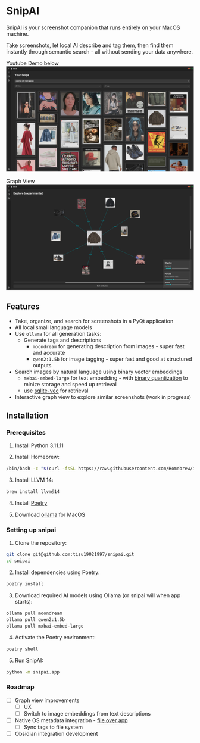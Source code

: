 # SnipAI

SnipAI is your screenshot companion that runs entirely on your MacOS machine.

Take screenshots, let local AI describe and tag them, then find them instantly through semantic search - all without sending your data anywhere.

Youtube Demo below
[![Demo Video](/assets/screenshot.png)](https://www.youtube.com/watch?v=ftmSr9TE6wA)

Graph View
![Graph View](/assets/screenshot-graph.png)

## Features

- Take, organize, and search for screenshots in a PyQt application
- All local small language models
- Use `ollama` for all generation tasks:
  - Generate tags and descriptions
    - `moondream` for generating description from images - super fast and accurate
    - `qwen2:1.5b` for image tagging - super fast and good at structured outputs
- Search images by natural language using binary vector embeddings
  - `mxbai-embed-large` for text embedding - with [binary quantization](https://www.mixedbread.ai/blog/binary-mrl) to minize storage and speed up retrieval
  - use [sqlite-vec](https://github.com/asg017/sqlite-vec) for retrieval
- Interactive graph view to explore similar screenshots (work in progress)

## Installation

### Prerequisites

1. Install Python 3.11.11

2. Install Homebrew:

```bash
/bin/bash -c "$(curl -fsSL https://raw.githubusercontent.com/Homebrew/install/HEAD/install.sh)"
```

3. Install LLVM 14:

```bash
brew install llvm@14
```

4. Install [Poetry](https://python-poetry.org/docs/)

5. Download [ollama](https://ollama.com/download) for MacOS

### Setting up snipai

1. Clone the repository:

```bash
git clone git@github.com:tisu19021997/snipai.git
cd snipai
```

2. Install dependencies using Poetry:

```bash
poetry install
```

3. Download required AI models using Ollama (or snipai will when app starts):

```bash
ollama pull moondream
ollama pull qwen2:1.5b
ollama pull mxbai-embed-large
```

4. Activate the Poetry environment:

```bash
poetry shell
```

5. Run SnipAI:

```bash
python -m snipai.app
```

### Roadmap

- [ ] Graph view improvements 
  - [ ] UX
  - [ ] Switch to image embeddings from text descriptions
- [ ] Native OS metadata integration - [file over app](https://stephango.com/file-over-app)
  - [ ] Sync tags to file system
- [ ] Obsidian integration development

